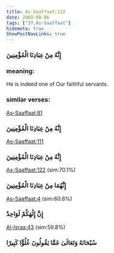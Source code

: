```yaml
---
title: As-Saaffaat:132
date: 2009-08-06
tags: ["37.As-Saaffaat"]
hidemeta: true 
ShowPostNavLinks: true 
---
```

### إِنَّهُ مِنْ عِبَادِنَا الْمُؤْمِنِينَ
### meaning: 
He is indeed one of Our faithful servants.
### similar verses: 

[As-Saaffaat:81](/37/81)

### إِنَّهُ مِنْ عِبَادِنَا الْمُؤْمِنِينَ

[As-Saaffaat:111](/37/111)

### إِنَّهُ مِنْ عِبَادِنَا الْمُؤْمِنِينَ

[As-Saaffaat:122](/37/122) (sim:70.1%)

### إِنَّهُمَا مِنْ عِبَادِنَا الْمُؤْمِنِينَ

[As-Saaffaat:4](/37/4) (sim:60.6%)

### إِنَّ إِلَٰهَكُمْ لَوَاحِدٌ

[Al-Israa:43](/17/43) (sim:59.8%)

### سُبْحَانَهُ وَتَعَالَىٰ عَمَّا يَقُولُونَ عُلُوًّا كَبِيرًا
